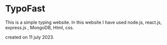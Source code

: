 # TypoFast


This is a simple typing website.
In this website I have used node.js, react.js, express.js , MongoDB, Html, css.

created on 11 july 2023.
